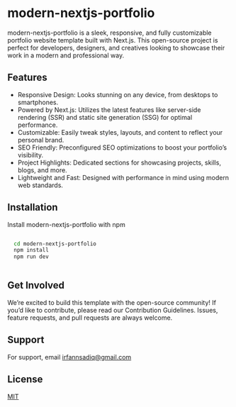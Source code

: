 
# modern-nextjs-portfolio

modern-nextjs-portfolio is a sleek, responsive, and fully customizable portfolio website template built with Next.js. This open-source project is perfect for developers, designers, and creatives looking to showcase their work in a modern and professional way.


## Features

- Responsive Design: Looks stunning on any device, from desktops to smartphones.
- Powered by Next.js: Utilizes the latest features like server-side rendering (SSR) and static site generation (SSG) for optimal performance.
- Customizable: Easily tweak styles, layouts, and content to reflect your personal brand.
- SEO Friendly: Preconfigured SEO optimizations to boost your portfolio’s visibility.
- Project Highlights: Dedicated sections for showcasing projects, skills, blogs, and more.
- Lightweight and Fast: Designed with performance in mind using modern web standards.


## Installation

Install modern-nextjs-portfolio with npm

```bash

  cd modern-nextjs-portfolio
  npm install
  npm run dev
  
```
    
## Get Involved

We’re excited to build this template with the open-source community! If you’d like to contribute, please read our Contribution Guidelines. Issues, feature requests, and pull requests are always welcome.


## Support

For support, email irfannsadiq@gmail.com 


## License

[MIT](https://choosealicense.com/licenses/mit/)

